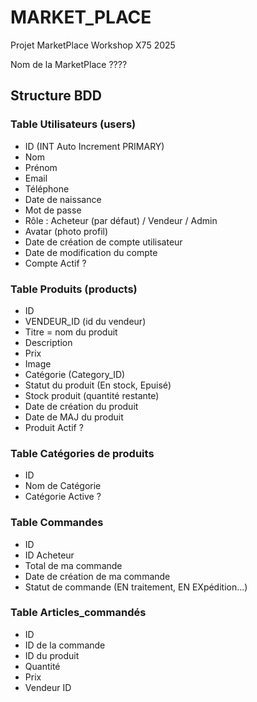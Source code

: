 # MARKET_PLACE
Projet MarketPlace Workshop X75 2025

Nom de la MarketPlace ????

## Structure BDD
### Table Utilisateurs (users)
- ID (INT Auto Increment PRIMARY)
- Nom
- Prénom
- Email
- Téléphone
- Date de naissance
- Mot de passe
- Rôle : Acheteur (par défaut) / Vendeur / Admin
- Avatar (photo profil)
- Date de création de compte utilisateur
- Date de modification du compte
- Compte Actif ?

### Table Produits (products)
- ID
- VENDEUR_ID (id du vendeur)
- Titre = nom du produit
- Description
- Prix
- Image
- Catégorie (Category_ID)
- Statut du produit (En stock, Epuisé)
- Stock produit (quantité restante)
- Date de création du produit
- Date de MAJ du produit
- Produit Actif ?

### Table Catégories de produits 
- ID
- Nom de Catégorie
- Catégorie Active ?

### Table Commandes
- ID
- ID Acheteur
- Total de ma commande
- Date de création de ma commande
- Statut de commande (EN traitement, EN EXpédition...)


### Table Articles_commandés
- ID
- ID de la commande
- ID du produit
- Quantité
- Prix
- Vendeur ID
